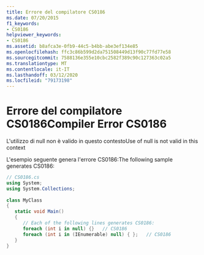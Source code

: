 ```yaml
---
title: Errore del compilatore CS0186
ms.date: 07/20/2015
f1_keywords:
- CS0186
helpviewer_keywords:
- CS0186
ms.assetid: b8afca3e-0fb9-44c5-b4bb-abe3ef134e85
ms.openlocfilehash: ffc3c86b599d2da751508449d13f90c77fd77e58
ms.sourcegitcommit: 7588136e355e10cbc2582f389c90c127363c02a5
ms.translationtype: MT
ms.contentlocale: it-IT
ms.lasthandoff: 03/12/2020
ms.locfileid: "79173198"
---
```

# <a name="compiler-error-cs0186"></a><span data-ttu-id="a96ae-102">Errore del compilatore CS0186</span><span class="sxs-lookup"><span data-stu-id="a96ae-102">Compiler Error CS0186</span></span>
<span data-ttu-id="a96ae-103">L'utilizzo di null non è valido in questo contesto</span><span class="sxs-lookup"><span data-stu-id="a96ae-103">Use of null is not valid in this context</span></span>  
  
 <span data-ttu-id="a96ae-104">L'esempio seguente genera l'errore CS0186:</span><span class="sxs-lookup"><span data-stu-id="a96ae-104">The following sample generates CS0186:</span></span>  
  
```csharp  
// CS0186.cs  
using System;  
using System.Collections;  
  
class MyClass
{  
   static void Main()
   {  
      // Each of the following lines generates CS0186:  
      foreach (int i in null) {}   // CS0186  
      foreach (int i in (IEnumerable) null) { };   // CS0186  
   }  
}  
```
